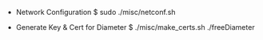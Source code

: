 
* Network Configuration
$ sudo ./misc/netconf.sh

* Generate Key & Cert for Diameter
$ ./misc/make_certs.sh ./freeDiameter
